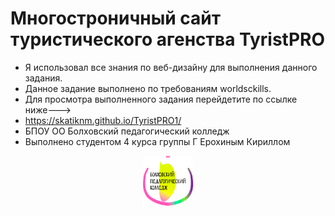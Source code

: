 # Многостроничный сайт туристического агенства TyristPRO
* Я использовал все знания по веб-дизайну для выполнения данного задания.<br>
* Данное задание выполнено по требованиям worldsckills.<br>
* Для просмотра выполненного задания перейдетите по ссылке ниже---><br>
* https://skatiknm.github.io/TyristPRO1/ <br>
* БПОУ ОО Болховский педагогический колледж <br> 
* Выполнено студентом 4 курса группы Г Ерохиным Кириллом <br>
<div align="center">
<a href="http://bpk-prof.obr57.ru">
<img src="media/image/logo1.png" alt="Logo" width="80" height="80">
</a>
</div>
